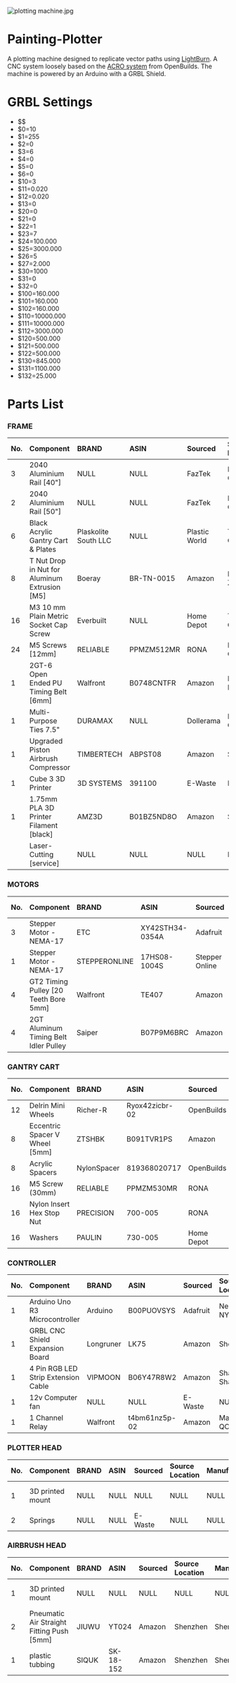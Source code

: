 ![plotting machine.jpg](https://github.com/badalmer/NoiseBench/blob/master/plotting%20machine.jpg)

# Painting-Plotter
A plotting machine designed to replicate vector paths using [LightBurn](https://lightburnsoftware.com/). A CNC system loosely based on the [ACRO system](https://openbuilds.com/builds/openbuilds-acro-system.5416/) from OpenBuilds. The machine is 
powered by an Arduino with a GRBL Shield.

# GRBL Settings
- $$
- $0=10
- $1=255
- $2=0
- $3=6
- $4=0
- $5=0
- $6=0
- $10=3
- $11=0.020
- $12=0.020
- $13=0
- $20=0
- $21=0
- $22=1
- $23=7
- $24=100.000
- $25=3000.000
- $26=5
- $27=2.000
- $30=1000
- $31=0
- $32=0
- $100=160.000
- $101=160.000
- $102=160.000
- $110=10000.000
- $111=10000.000
- $112=3000.000
- $120=500.000
- $121=500.000
- $122=500.000
- $130=845.000
- $131=1100.000
- $132=25.000

# Parts List

### FRAME
|	No.	|	Component	|	BRAND	|	ASIN	|	Sourced	|	Source Location	|	Manufactured	|	Price	|	TOTAL	|	Notes	|
|	:---	|	:---	|	:---	|	:---	|	:---	|	:---	|	:---	|	---:	|	---:	|	:---	|
|	3	|	2040 Aluminium Rail [40"]	|	NULL	|	NULL	|	FazTek	|	Montreal, QC	|	Newnan, GA	|	$11.27	|	$33.81	|		|
|	2	|	2040 Aluminium Rail [50"]	|	NULL	|	NULL	|	FazTek	|	Montreal, QC	|	Newnan, GA	|	$13.43	|	$26.86	|		|
|	6	|	Black Acrylic Gantry Cart & Plates	|	Plaskolite South LLC	|	NULL	|	Plastic World	|	Toronto, ON	|	Olive Branch, MS	|	$11.00	|	$11.00	|	Designed and Lasercut by me	|
|	8	|	T Nut Drop in Nut for Aluminum Extrusion [M5]	|	Boeray	|	BR-TN-0015	|	Amazon	|	Ningbo, Zhejiang	|	Ningbo, Zhejiang	|	$13.52	|	$13.52	|	50 Pack	|
|	16	|	M3 10 mm Plain Metric Socket Cap Screw	|	Everbuilt	|	NULL	|	Home Depot	|	Toronto, ON	|	Austin, TX	|	$0.82	|	$4.10	|	3 Pack	|
|	24	|	M5 Screws [12mm]	|	RELIABLE	|	PPMZM512MR	|	RONA	|	Montreal, ON	|	Longueil, QC	|	$3.29	|	$13.16	|	7 Pack	|
|	1	|	2GT-6 Open Ended PU Timing Belt [6mm]	|	Walfront	|	B0748CNTFR	|	Amazon	|	Lewes, DE	|	Lewes, DE	|	$20.79	|	$20.79	|		|
|	1	|	Multi-Purpose Ties 7.5"	|	DURAMAX	|	NULL	|	Dollerama	|	Montreal, ON	|	Shenzhen	|	$1.25	|		|	40 Pack	|
|	1	|	Upgraded Piston Airbrush Compressor 	|	‎TIMBERTECH	|	‎ABPST08	|	Amazon	|	Shenzhen	|	Shenzhen	|	$166.94	|	$166.94	|		|
|	1	|	Cube 3 3D Printer	|	3D SYSTEMS	|	391100	|	E-Waste	|	NULL	|	Rock Hill, SC	|		|		|		|
|	1	|	1.75mm PLA 3D Printer Filament [black]	|	AMZ3D	|	B01BZ5ND8O	|	Amazon	|	Shenzhen	|	Shenzhen	|	$29.99	|	$29.99	|		|
|		|	Laser-Cutting [service]	|	NULL	|	NULL	|	NULL	|	NULL	|	NULL	|		|		|	Cut by Concordia FABLAB	|

### MOTORS
|	No.	|	Component	|	BRAND	|	ASIN	|	Sourced	|	Source Location	|	Manufactured	|	Price	|	TOTAL	|	Notes	|
|	:---	|	:---	|	:---	|	:---	|	:---	|	:---	|	:---	|	---:	|	---:	|	:---	|
|	3	|	Stepper Motor - NEMA-17	|	ETC	|	XY42STH34-0354A	|	Adafruit	|	New York, NY	|	Foshan, Guangdong	|	$14.00	|	$42.00	|		|
|	1	|	Stepper Motor - NEMA-17	|	STEPPERONLINE	|	17HS08-1004S	|	Stepper Online	|	Jiangning, Nanjing City	|	Jiangning, Nanjing City	|	$8.36	|	$8.36	|		|
|	4	|	GT2 Timing Pulley [20 Teeth Bore 5mm]	|	Walfront	|	TE407	|	Amazon	|	Mascouche, QC	|	Lewes, DE	|	$1.75	|	$7.00	|		|
|	4	|	2GT Aluminum Timing Belt Idler Pulley	|	Saiper	|	B07P9M6BRC	|	Amazon	|	Asia	|	Navi Mumbai, Maharashtra	|	$11.46	|	$11.46	|	5 Pack	|

### GANTRY CART
|	No.	|	Component	|	BRAND	|	ASIN	|	Sourced	|	Source Location	|	Manufactured	|	Price	|	TOTAL	|	Notes	|
|	:---	|	:---	|	:---	|	:---	|	:---	|	:---	|	:---	|	---:	|	---:	|	:---	|
|	12	|	Delrin Mini Wheels	|	‎Richer-R	|	Ryox42zicbr-02	|	OpenBuilds	|	Zephyrhills, Florida	|	Unknown	|	$14.99		$29.98	|	10 Pack	|
|	8	|	Eccentric Spacer V Wheel [5mm]	|	ZTSHBK	|	B091TVR1PS	|	Amazon	|	Shanghang	|	Shanghang	|	16.68		16.68	|	10 Pack	|
|	8	|	Acrylic Spacers	|	NylonSpacer	|	819368020717	|	OpenBuilds	|	Zephyrhills, Florida	|	Unknown	|	$2.09		$2.09	|	10 Pack	|
|	16	|	M5 Screw (30mm)	|	RELIABLE	|	PPMZM530MR	|	RONA	|	Montreal, QC	|	Longueuil, QC	|	$3.29		$9.87	|	5 Pack	|
|	16	|	Nylon Insert Hex Stop Nut	|	PRECISION	|	700-005	|	RONA	|	Montreal, QC	|	Longueuil, QC	|	$21.59		$21.59	|	100 Pack	|
|	16	|	Washers	|	PAULIN	|	730-005	|	Home Depot	|	Montreal, QC	|	Milton, ON	|	$0.11		$1.76	|		|

### CONTROLLER
|	No.	|	Component	|	BRAND	|	ASIN	|	Sourced	|	Source Location	|	Manufactured	|	Price	|	TOTAL	|	Notes	|
|	:---	|	:---	|	:---	|	:---	|	:---	|	:---	|	:---	|	---:	|	---:	|	:---	|
|	1	|	Arduino Uno R3 Microcontroller	|	‎Arduino	|	‎B00PUOVSYS	|	Adafruit	|	New York, NY	|	Scarmagno, Italy	|	$22.50		$22.50	|		|
|	1	|	GRBL CNC Shield Expansion Board	|	Longruner	|	LK75	|	Amazon	|	Shenzhen	|	Shenzhen	|	$29.29		$29.29	|		|
|	1	|	4 Pin RGB LED Strip Extension Cable	|	VIPMOON	|	B06Y47R8W2	|	Amazon	|	Shanghai, Shanghai	|	Shenzhen	|	$13.99		$13.99	|	10 Feet	|
|	1	|	12v Computer fan	|	NULL	|	NULL	|	E-Waste	|	NULL	|	NULL	|				|	Recycled	|
|	1	|	1 Channel Relay	|	Walfront	|	t4bm61nz5p-02	|	Amazon	|	Mascouche, QC	|	Lewes, DE	|	$8.89		$8.89	|		|

### PLOTTER HEAD
|	No.	|	Component	|	BRAND	|	ASIN	|	Sourced	|	Source Location	|	Manufactured	|	Price	|	TOTAL	|	Notes	|
|	:---	|	:---	|	:---	|	:---	|	:---	|	:---	|	:---	|	---:	|	---:	|	:---	|
|	1	|	3D printed mount	|	NULL	|	NULL	|	NULL	|	NULL	|	NULL	|				|	3D Printed by Me	|
|	2	|	Springs	|	NULL	|	NULL	|	E-Waste	|	NULL	|	NULL	|				|	Recycled	|

### AIRBRUSH HEAD
|	No.	|	Component	|	BRAND	|	ASIN	|	Sourced	|	Source Location	|	Manufactured	|	Price	|	TOTAL	|	Notes	|
|	:---	|	:---	|	:---	|	:---	|	:---	|	:---	|	:---	|	---:	|	---:	|	:---	|
|	1	|	3D printed mount	|	NULL	|	NULL	|	NULL	|	NULL	|	NULL	|				|	3D Printed by Me	|
|	2	|	Pneumatic Air Straight Fitting Push [5mm]	|	JIUWU	|	YT024	|	Amazon	|	Shenzhen	|	Shenzhen	|	$7.99		$7.99	|	5 Pack	|
|	1	|	plastic tubbing	|	SIQUK	|	SK-18-152	|	Amazon	|	Shenzhen	|	Shenzhen	|	$15.99		$15.99	|	5 Feet	|
